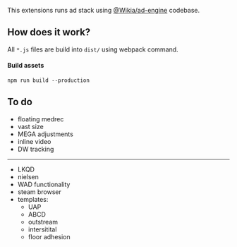This extensions runs ad stack using [@Wikia/ad-engine](https://github.com/Wikia/ad-engine) codebase.

## How does it work?

All `*.js` files are build into `dist/` using webpack command.

#### Build assets

`npm run build --production`

## To do

- floating medrec
- vast size
- MEGA adjustments
- inline video
- DW tracking

-----

- LKQD
- nielsen
- WAD functionality
- steam browser
- templates:
  - UAP
  - ABCD
  - outstream
  - intersitital
  - floor adhesion
